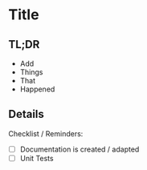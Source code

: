 # Title

## TL;DR

- Add
- Things
- That
- Happened

## Details

Checklist / Reminders:

- [ ] Documentation is created / adapted
- [ ] Unit Tests
